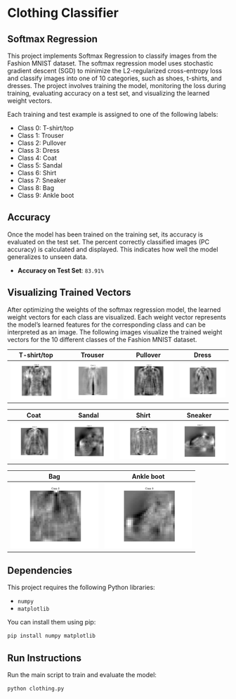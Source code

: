 # Clothing Classifier
## Softmax Regression

This project implements Softmax Regression to classify images from the Fashion MNIST dataset. The softmax regression model uses stochastic gradient descent (SGD) to minimize the L2-regularized cross-entropy loss and classify images into one of 10 categories, such as shoes, t-shirts, and dresses. The project involves training the model, monitoring the loss during training, evaluating accuracy on a test set, and visualizing the learned weight vectors.

Each training and test example is assigned to one of the following labels:

* Class 0: T-shirt/top  
* Class 1: Trouser  
* Class 2: Pullover  
* Class 3: Dress  
* Class 4: Coat  
* Class 5: Sandal  
* Class 6: Shirt  
* Class 7: Sneaker  
* Class 8: Bag  
* Class 9: Ankle boot

## Accuracy

Once the model has been trained on the training set, its accuracy is evaluated on the test set. The percent correctly classified images (PC accuracy) is calculated and displayed. This indicates how well the model generalizes to unseen data.

- **Accuracy on Test Set**: `83.91%`

## Visualizing Trained Vectors

After optimizing the weights of the softmax regression model, the learned weight vectors for each class are visualized. Each weight vector represents the model’s learned features for the corresponding class and can be interpreted as an image. The following images visualize the trained weight vectors for the 10 different classes of the Fashion MNIST dataset.

| T-shirt/top | Trouser | Pullover | Dress |
|-------------|---------|----------|-------|
| <img src="vectors/vector_0.png" width="200"> | <img src="vectors/vector_1.png" width="200"> | <img src="vectors/vector_2.png" width="200"> | <img src="vectors/vector_3.png" width="200"> |

| Coat | Sandal | Shirt | Sneaker |
|------|--------|-------|---------|
| <img src="vectors/vector_4.png" width="200"> | <img src="vectors/vector_5.png" width="200"> | <img src="vectors/vector_6.png" width="200"> | <img src="vectors/vector_7.png" width="200"> |

| Bag | Ankle boot |
|-----|------------|
| <img src="vectors/vector_8.png" width="200"> | <img src="vectors/vector_9.png" width="200"> |

## Dependencies

This project requires the following Python libraries:

- `numpy`
- `matplotlib`

You can install them using pip:

```bash
pip install numpy matplotlib
```

## Run Instructions
Run the main script to train and evaluate the model:  
```bash
python clothing.py
```

